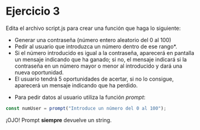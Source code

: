 # Ejercicio 3

Edita el archivo script.js para crear una función que haga lo siguiente:

- Generar una contraseña (número entero aleatorio del 0 al 100)
- Pedir al usuario que introduzca un número dentro de ese rango\*.
- Si el número introducido es igual a la contraseña, aparecerá en pantalla un mensaje indicando que ha ganado; si no, el mensaje indicará si la contraseña en un número mayor o menor al introducido y dará una nueva oportunidad.
- El usuario tendrá 5 oportunidades de acertar, si no lo consigue, aparecerá un mensaje indicando que ha perdido.

* Para pedir datos al usuario utiliza la función _prompt_:

```javascript
const numUser = prompt("Introduce un número del 0 al 100");
```

¡OJO! Prompt **siempre** devuelve un string.
